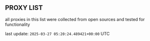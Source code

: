 ## PROXY LIST

all proxies in this list were collected from open sources and tested for functionality

last update: `2025-03-27 05:20:24.489421+00:00` UTC